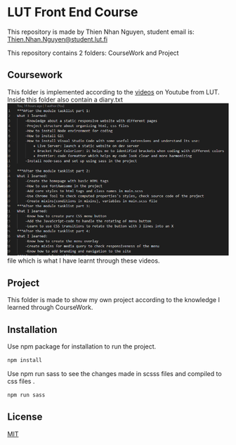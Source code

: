 # LUT Front End Course

This repository is made by Thien Nhan Nguyen, student email is: Thien.Nhan.Nguyen@student.lut.fi

This repository contains 2 folders: CourseWork and Project

## Coursework
This folder is implemented according to the [videos](https://www.youtube.com/watch?v=gYzHS-n2gqU&list=PLillGF-RfqbYoGoCjKoMOkVznV6aSXKzU) on Youtube from LUT. 
Inside this folder also contain a diary.txt ![Diary Image](./CourseWork/dist/img/diary.PNG) file which is what I have learnt through these videos.
## Project
This folder is made to show my own project according to the knowledge I learned through CourseWork.


## Installation

Use npm package for installation to run the project.
```bash
npm install
```
Use npm run sass to see the changes made in scsss files and compiled to css files .
```bash
npm run sass
```
## License
[MIT](https://choosealicense.com/licenses/mit/)